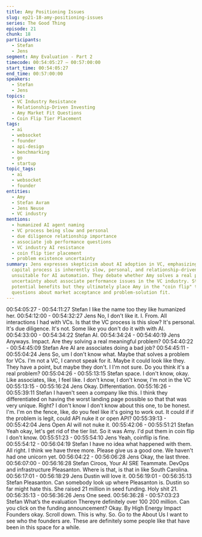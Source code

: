 ```yaml
---
title: Amy Positioning Issues
slug: ep21-18-amy-positioning-issues
series: The Good Thing
episode: 21
chunk: 18
participants:
  - Stefan
  - Jens
segment: Amy Evaluation - Part 2
timecode: 00:54:05:27 – 00:57:00:00
start_time: 00:54:05:27
end_time: 00:57:00:00
speakers:
  - Stefan
  - Jens
topics:
  - VC Industry Resistance
  - Relationship-Driven Investing
  - Amy Market Fit Questions
  - Coin Flip Tier Placement
tags:
  - ai
  - websocket
  - founder
  - api-design
  - benchmarking
  - go
  - startup
topic_tags:
  - ai
  - websocket
  - founder
entities:
  - Amy
  - Stefan Avram
  - Jens Neuse
  - VC industry
mentions:
  - humanized AI agent naming
  - VC process being slow and personal
  - due diligence relationship importance
  - associate job performance questions
  - VC industry AI resistance
  - coin flip tier placement
  - problem existence uncertainty
summary: Jens expresses skepticism about AI adoption in VC, emphasizing that the venture
  capital process is inherently slow, personal, and relationship-driven, making it
  unsuitable for AI automation. They debate whether Amy solves a real problem, with
  uncertainty about associate performance issues in the VC industry. Stefan acknowledges
  potential benefits but they ultimately place Amy in the "coin flip" tier due to
  questions about market acceptance and problem-solution fit.
---
```


00:54:05:27 - 00:54:11:27
Stefan
I like the name too they like humanized her.
00:54:12:00 - 00:54:32:27
Jens
No, I don't like it. I. From. All interactions I had with VCs. Is that the VC process is this slow? It's
personal. It's due diligence. It's not. Some like you don't do it with with AI.
00:54:33:00 - 00:54:34:22
Stefan
AI.
00:54:34:24 - 00:54:40:19
Jens
Anyways. Impact. Are they solving a real meaningful problem?
00:54:40:22 - 00:54:45:09
Stefan
Are AI are associates doing a bad job?
00:54:45:11 - 00:55:04:24
Jens
So, um I don't know what. Maybe that solves a problem for VCs. I'm not a VC, I cannot speak
for it. Maybe it could look like they. They have a point, but maybe they don't. I I'm not sure. Do
you think it's a real problem?
00:55:04:26 - 00:55:13:15
Stefan
space.
I don't know, okay. Like associates, like, I feel like. I don't know, I don't know, I'm not in the VC
00:55:13:15 - 00:55:16:24
Jens
Okay. Differentiation.
00:55:16:26 - 00:55:39:11
Stefan
I haven't seen a company like this. I think they differentiated on having the worst landing page
possible so that that was very unique. Right? I don't know I don't know about this one, to be
honest. I'm. I'm on the fence, like, do you feel like it's going to work out. It could if if the problem
is legit, could API nuke it or open API?
00:55:39:13 - 00:55:42:04
Jens
Open AI will not nuke it.
00:55:42:06 - 00:55:51:21
Stefan
Yeah okay, let's get rid of the tier list. So it was Amy. I'd put them in coin flip I don't know.
00:55:51:23 - 00:55:54:10
Jens
Yeah, coinflip is fine.
00:55:54:12 - 00:56:04:19
Stefan
I have no idea what happened with them. All right. I think we have three more. Please give us a
good one. We haven't had one unicorn yet.
00:56:04:22 - 00:56:06:28
Jens
Okay, the last three.
00:56:07:00 - 00:56:16:28
Stefan
Ciroos, Your AI SRE Teammate. DevOps and infrastructure Pleasanton. Where is that, is that in
like South Carolina.
00:56:17:01 - 00:56:18:29
Jens
Dustin will love it.
00:56:19:01 - 00:56:35:13
Stefan
Pleasanton. Can somebody look up where Pleasanton is. Dustin so far might hate this. She
raised 21 million in seed funding. Holy shit 21.
00:56:35:13 - 00:56:36:26
Jens
One seed.
00:56:36:28 - 00:57:03:23
Stefan
What’s the evaluation Thereyre definitely over 100 200 million. Can you click on the funding
announcement? Okay. By High Energy Impact Founders okay. Scroll down. This is why. So. Go
to the About Us I want to see who the founders are. These are definitely some people like that
have been in this space for a while.